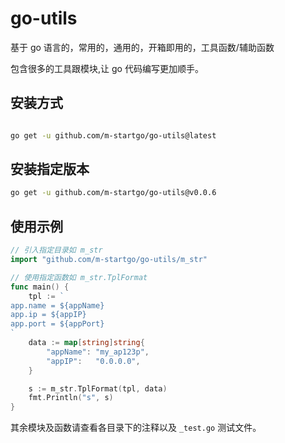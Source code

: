 # go-utils

基于 go 语言的，常用的，通用的，开箱即用的，工具函数/辅助函数

包含很多的工具跟模块,让 go 代码编写更加顺手。

## 安装方式

```bash

go get -u github.com/m-startgo/go-utils@latest

```

## 安装指定版本

```bash
go get -u github.com/m-startgo/go-utils@v0.0.6
```

## 使用示例

```go
// 引入指定目录如 m_str
import "github.com/m-startgo/go-utils/m_str"

// 使用指定函数如 m_str.TplFormat
func main() {
	tpl := `
app.name = ${appName}
app.ip = ${appIP}
app.port = ${appPort}
`
	data := map[string]string{
		"appName": "my_ap123p",
		"appIP":   "0.0.0.0",
	}

	s := m_str.TplFormat(tpl, data)
	fmt.Println("s", s)
}
```

其余模块及函数请查看各目录下的注释以及 `_test.go` 测试文件。
